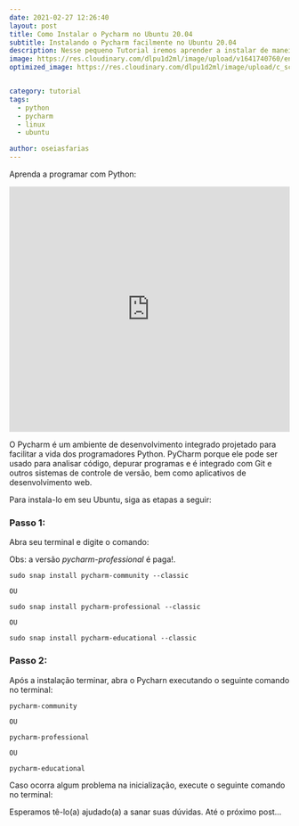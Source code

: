 ```yaml
---
date: 2021-02-27 12:26:40
layout: post
title: Como Instalar o Pycharm no Ubuntu 20.04
subtitle: Instalando o Pycharm facilmente no Ubuntu 20.04
description: Nesse pequeno Tutorial iremos aprender a instalar de maneira fácil o Pycharm no Ubuntu 20.04.
image: https://res.cloudinary.com/dlpu1d2ml/image/upload/v1641740760/enghash/run_python3_vr5gf9.png
optimized_image: https://res.cloudinary.com/dlpu1d2ml/image/upload/c_scale,w_380/v1641740760/enghash/run_python3_vr5gf9.png


category: tutorial
tags:
  - python
  - pycharm
  - linux
  - ubuntu

author: oseiasfarias
---
```


Aprenda a programar com Python:

<iframe width="100%" height="440" src="https://www.youtube.com/embed/videoseries?list=PL5jigOsyxDtCGEdY1I0Ymmv4lOyUkWbm2" title="YouTube video player" frameborder="0" allow="accelerometer; autoplay; clipboard-write; encrypted-media; gyroscope; picture-in-picture" allowfullscreen></iframe>


O Pycharm é um ambiente de desenvolvimento integrado projetado para facilitar a vida dos programadores Python. PyCharm porque ele pode ser usado para analisar código, depurar programas e é integrado com Git e outros sistemas de controle de versão, bem como aplicativos de desenvolvimento web.

Para instala-lo em seu Ubuntu, siga as etapas a seguir:

### **Passo 1:**

Abra seu terminal e digite o comando:

Obs: a versão *pycharm-professional* é paga!.

```shell
sudo snap install pycharm-community --classic

OU

sudo snap install pycharm-professional --classic

OU

sudo snap install pycharm-educational --classic
```

### **Passo 2:**
Após a instalação terminar, abra o Pycharn executando o seguinte comando no terminal:

```shell
pycharm-community

OU

pycharm-professional

OU

pycharm-educational
```

Caso ocorra algum problema na inicialização, execute o seguinte comando no terminal:


Esperamos tê-lo(a) ajudado(a) a sanar suas dúvidas. Até o próximo post…








